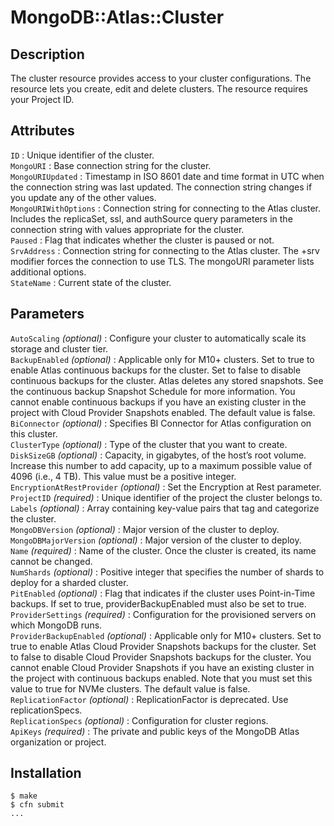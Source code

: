 # MongoDB::Atlas::Cluster

## Description
The cluster resource provides access to your cluster configurations. The resource lets you create, edit and delete clusters. The resource requires your Project ID.

## Attributes
`ID` : Unique identifier of the cluster.<br>
`MongoURI` : Base connection string for the cluster.<br>
`MongoURIUpdated` : Timestamp in ISO 8601 date and time format in UTC when the connection string was last updated. The connection string changes if you update any of the other values.<br>
`MongoURIWithOptions` : Connection string for connecting to the Atlas cluster. Includes the replicaSet, ssl, and authSource query parameters in the connection string with values appropriate for the cluster.<br>
`Paused` : Flag that indicates whether the cluster is paused or not.<br>
`SrvAddress` : Connection string for connecting to the Atlas cluster. The +srv modifier forces the connection to use TLS. The mongoURI parameter lists additional options.<br>
`StateName` : Current state of the cluster.<br>

## Parameters
`AutoScaling` *(optional)* : Configure your cluster to automatically scale its storage and cluster tier.<br>
`BackupEnabled` *(optional)* : Applicable only for M10+ clusters. Set to true to enable Atlas continuous backups for the cluster. Set to false to disable continuous backups for the cluster. Atlas deletes any stored snapshots. See the continuous backup Snapshot Schedule for more information. You cannot enable continuous backups if you have an existing cluster in the project with Cloud Provider Snapshots enabled. The default value is false.<br>
`BiConnector` *(optional)* : Specifies BI Connector for Atlas configuration on this cluster.<br>
`ClusterType` *(optional)* : Type of the cluster that you want to create.<br>
`DiskSizeGB` *(optional)* : Capacity, in gigabytes, of the host’s root volume. Increase this number to add capacity, up to a maximum possible value of 4096 (i.e., 4 TB). This value must be a positive integer.<br>
`EncryptionAtRestProvider` *(optional)* : Set the Encryption at Rest parameter.<br>
`ProjectID` *(required)* : Unique identifier of the project the cluster belongs to.<br>
`Labels` *(optional)* : Array containing key-value pairs that tag and categorize the cluster.<br>
`MongoDBVersion` *(optional)* : Major version of the cluster to deploy.<br>
`MongoDBMajorVersion` *(optional)* : Major version of the cluster to deploy.<br>
`Name` *(required)* : Name of the cluster. Once the cluster is created, its name cannot be changed.<br>
`NumShards` *(optional)* : Positive integer that specifies the number of shards to deploy for a sharded cluster.<br>
`PitEnabled` *(optional)* : Flag that indicates if the cluster uses Point-in-Time backups. If set to true, providerBackupEnabled must also be set to true.<br>
`ProviderSettings` *(required)* : Configuration for the provisioned servers on which MongoDB runs.<br>
`ProviderBackupEnabled` *(optional)* : Applicable only for M10+ clusters. Set to true to enable Atlas Cloud Provider Snapshots backups for the cluster. Set to false to disable Cloud Provider Snapshots backups for the cluster. You cannot enable Cloud Provider Snapshots if you have an existing cluster in the project with continuous backups enabled. Note that you must set this value to true for NVMe clusters. The default value is false.<br>
`ReplicationFactor` *(optional)* : ReplicationFactor is deprecated. Use replicationSpecs.<br>
`ReplicationSpecs` *(optional)* : Configuration for cluster regions.<br>
`ApiKeys` *(required)* : The private and public keys of the MongoDB Atlas organization or project.<br>

## Installation
    $ make
    $ cfn submit
    ...